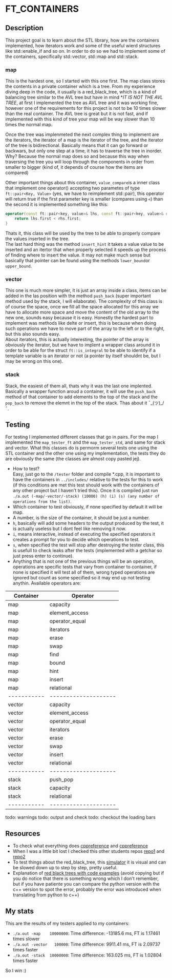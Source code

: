 # FT_CONTAINERS

## Description

This project goal is to learn about the STL library, how are the containers implemented, how iterators work and some of the useful wierd structures like std::enable_if and so on.
In order to do so we had to implement some of the containers, specifically std::vector, std::map and std::stack.  

### map

This is the hardest one, so I started with this one first. The map class stores the contents in a private container which is a tree. From my experience diving deep in the code, it usually is a red_black_tree, which is a kind of balancing tree similar to the AVL tree but have in mind **IT IS NOT THE AVL TREE*, at first I implemented the tree as AVL tree and it was working fine, however one of the requirements for this project is not to be 10 times slower than the real container. The AVL tree is great but it is not fast, and if implemented with this kind of tree your map will be way slower than 10 times the normal map.  

Once the tree was implenmeted the next complex thing to implement are the iterators, the iterator of a map is the iterator of the tree, and the iterator of the tree is bidirectional. Basically means that it can go forward or backwars, but only one step at a time, it has to traverse the tree in inorder. Why? Because the normal map does so and because this way when traversing the tree you will loop through the components in order from smaller to bigger (kind of, it depends of course how the items are compared)  

Other important things about this container, ```value_compare```is a inner class that implement one operator() accepting two parametes of type ```ft::pair<Key, Value>``` (yes, we have to reimplement std::pair), this operator will return true if the first parameter key is smaller (compares using ```<```) than the second it is implemented something like this:  

```cpp
operator(const ft::pair<key, value>& lhs, const ft::pair<key, value>& rhs) {
    return lhs.first < rhs.first;
}
```

Thats it, this class will be used by the tree to be able to properly compare the values inserted in the tree.  
The last hard thing was the method ```insert_hint``` it takes a value value to be inserted and an itertor that when properly selected it speeds up the process of finding where to insert the value. It may not make much sense but basically that pointer can be found using the methods ```lower_bound```or ```upper_bound```.

### vector

This one is much more simpler, it is just an array inside a class, items can be added in the las position with the method ```push_back``` (super important method used by the stack, I will ellaborate).
The complexity of this class is of course the space, once we fill all the space allocated for this array we have to allocate more space and move the content of the old array to the new one, sounds easy because it is easy. Honestly the hardest part to implement was methods like delte or insert, this is because when doing such operations we have to move part of the array to the left or to the right, but this also sounds easy.  
About iterators, this is actually interesting, the pointer of the array is obviously the iterator, but we have to implent a wrapper class around it in order to be able for the struct ```ft::is_integral``` to be able to identify if a template variable is an iterator or not (a pointer by itself shouldnt be, but I may be wrong on this one).

### stack

Stack, the easiest of them all, thats why it was the last one implented. Basically a wrapper function aroud a container, it will use the ```push_back``` method of that container to add elements to the top of the stack and the ```pop_back``` to remove the elemnt in the top of the stack.
Thas about it ¯\_(ツ)_/¯.

## Testing

For testing I implemented different classes that go in pairs. For the map I implemented the ```map_tester_ft``` and the ```map_tester_std```, and same for stack and vector. What this classes do is permorm several tests one using the STL container and the other one using my implementation, the tests they do are obviously the same (the classes are almost copy pasted jej).

- How to test?  
Easy, just go to the ```/tester``` folder and compile *.cpp, it is important to have the containers in ```../includes/``` relative to the tests for this to work (if this conditions are met this test should work with the containers of any other project but I haven't tried this). Once it is compiled just run ```./a.out (-map/-vector/-stack) (10000) (h) (i) (s) (any number of operations from the list)```.  
- Which container to test obviously, if none specified by default it will be map.
- A number, is the size of the container, it should be just a number.
- ```h```, basically will add some headers to the output produced by the test, it is actually useless but I dont feel like removing it now.
- ```i```, means interactive, instead of executing the specified operators it creates a prompt for you to decide which operations to test.
- ```s```, when specified the test will stop after destroying the tester class, this is usefull to check leaks after the tests (implemented with a getchar so just press enter to continue).
- Anything that is not one of the previous things will be an operation, operations are specific tests that vary from container to container, if none is specified it will test all of them, wrong typed operations are ignored but count as some specified so it may end up not testing anythin. Available operators are:

| Container   | Operator             |
| ----------- | -------------------- |
| map         | capacity             |
| map         | element_access       |
| map         | operator_equal       |
| map         | iterators            |
| map         | erase                |
| map         | swap                 |
| map         | find                 |
| map         | bound                |
| map         | hint                 |
| map         | insert               |
| map         | relational           |
| ----------- | -------------------- |
| vector      | capacity             |
| vector      | element_access       |
| vector      | operator_equal       |
| vector      | iterators            |
| vector      | erase                |
| vector      | swap                 |
| vector      | insert               |
| vector      | relational           |
| ----------- | -------------------- |
| stack       | push_pop             |
| stack       | capacity             |
| stack       | relational           |
| ----------- | -------------------- |

todo: warnings
todo: output and check
todo: checkout the loading bars

## Resources

- To check what everything does [cppreference](https://en.cppreference.com/w/) and [cppreference](https://cplusplus.com/)
- When I was a little bit lost I checked this other students repos [repo1](https://github.com/Glagan/42-ft_containers) and [repo2](https://github.com/rchallie/ft_containers)
- To test things about the red_black_tree, this [simulator](https://www.cs.usfca.edu/~galles/visualization/RedBlack.html) it is visual and can be slowed down up to step by step, pretty useful.
- Explanation of [red black trees with code examples](https://www.programiz.com/dsa/red-black-tree) (avoid copying but if you do notice that there is something wrong which I don't remember, but if you have patiente you can compare the python version with the c++ version to spot the error, probably the error was introduced when translating from python to c++)

## My stats

This are the results of my testers applied to my containers:

- ```./a.out -map    10000000```: Time difference: -13185.6 ms, FT is 1.17461 times slower
- ```./a.out -vector   100000```: Time difference: 9911.41 ms, FT is 2.09737 times faster
- ```./a.out -stack  10000000```: Time difference: 163.025 ms, FT is 1.02804 times faster

So I win :)
